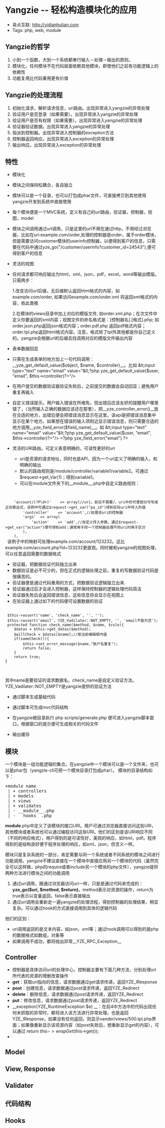 # Yangzie -- 轻松构造模块化的应用

* 易点互联: <http://yidianhulian.com>
* Tags: php, web, module

## Yangzie的哲学
1. 小到一个函数，大到一个系统都奉行输入－处理－输出的原则。
2. 模块化，任何模块不在代码层面依赖其他模块，即使他们之前有功能逻辑上的依赖性
3. 功能复用比代码重用更有价值

## Yangzie的处理流程
1. 初始化请求，解析请求信息，uri路由。出现异常进入yangzie的异常处理
2. 验证用户是否登录（如果需要）。出现异常进入yangzie的异常处理
3. 验证用户是否有权限（如果需要）。出现异常进入yangzie的异常处理
4. 验证器验证数据。出现异常进入yangzie的异常处理
5. 指派到控制器。出现异常进入控制器的exception方法
6. 控制器返回响应。出现异常进入exception的异常处理
7. 输出响应。出现异常进入exception的异常处理

## 特性

* 模块化
 * 模块之间保持松耦合，各自独立
 * 模块可以是一个目录，也可以打包成phar文件，可直接拷贝到其他使用yangzie开发到系统中直接使用
 * 每个模块便是一个MVC系统，定义有自己的url路由，验证器，控制器，视图，model
 * 模块之间调用通过url调用，只是这里的url不用在通过http，不用经过浏览器，比如在uri:example.com/order,处理的控制器是order，属于order模块，但是需要访问customer模块的userinfo控制器，以便得到客户的信息，只需要在代码中通过yze_go("/customer/userinfo?customer_id=24543"),便可得到客户的信息

* 灵活的视图
 * 任何请求都可响应输出为html，xml，json，pdf，excel，word等输出模版。只需两步：
 
    1.改变访问url后缀，无后缀默认返回html格式的内容，如example.com/order, 如果访问example.com/order.xml 将返回xml格式的内容，依此类推
    
    2.在模块的views目录中加上对应的模版文件, 如order.xml.php；在次文件中定义你要返回的xml内容；视图文件的命名格式是：[控制器名].[格式].php; 如order.json.php返回json格式内容；order.pdf.php 返回pdf格式内容；order.tpl.php返回html格式内容。注意，格式除了tpl外其他都是你自己定义的。yangzie会根据url的后缀去找调用对应的模版文件输出内容

* 表单数据回显
 * 只需在生成表单的地方加上一句代码调用：__yze_get_default_value($object, $name, $controller)__。比如
 &lt;input type="text" name="email" value="&lt;?php yze_get_default_value($user, "email", $this->controller)?&gt;"/&gt;
 * 在用户提交的数据验证器验证失败后，之前提交的数据会自动回显；避免用户重复再输入
 * 自定义错误提示。用户输入错误在所难免，但出错后应该友好的提醒用户哪里错了，（当然输入正确的数据应该还在那里），把__yze_controller_error()__放在合适的地方，出错后便会把错误消息显示在这里。该api是把错误消息集中显示在某个地方。如果想在错误的输入项附近显示错误消息，则只需要合适的地方调用__yze_field_error($field_name)__。如 &lt;input type="text" name="email" value="&lt;?php yze_get_default_value($user, "email", $this->controller)?&gt;"/&gt; &lt;?php yze_field_error("email") ?&gt;

* 灵活的URI路由。可定义表意明确的，可读性更好的uri
  * uri是资源的请求地址，同时也是API，因为一个uri定义了明确的输入，和明确的输出
  * 默认的路由规则是/module/controller/variable1/variable2。可通过$request->get_Var(1)；得到variable1。
  * 可以在module文件夹下的__module__.php中自定义路由规则：
  <pre>
 <code>
 	'account/(?P<pa_id>\d+)'	=> array(//uri，前后不需要/，uri中的可便部分可写成正则表达式，该例中可通过$request->get_var("pa_id")得到实际uri中传入的值
		'controller'	=> 'account',//处理该uri的控制器
		'args'	=> array(
			'action'	=> 'add',//自定义传入参数，通过$request->get_var("action")便可得到add；通常用于同一个控制器处理不同uri时用于区分
		),
	),
 </code>
   </pre>
 该例子中的映射可处理example.com/account/123232。这比example.com/account.php?id=123232更直观。同时被和yangzie的视图处理，可以任意返回需要的数据格式
 
* 验证器，把数据验证代码独立出来
 * 数据验证是必不可少的，但在正式的逻辑处理之前，重复的写数据验证代码是很痛苦的。
 * 验证器便是通过代码重用的方式，把数据验证逻辑独立出来.
 * 验证器通过后才会进入控制器，这样保持控制器的逻辑处理代码简洁
 * 验证器失败后会返回错误信息，这些信息将会显示在视图上
 * 在验证器上通过如下的代码便可设置数据的验证
 <pre>
 <code>
 $this->assert('name', 'check_name', '', '');
 $this->assert('email', YZE_Vadilater::NOT_EMPTY, '', 'email不能为空');
 protected function check_name($method, $name, $rule){
	$datas = $this->get_datas($method);
	$willCheck = $datas[$name];//取当前编辑框内值
	if(sameCheck()){
		$this->set_error_message($name,"账户名重复");
		return false;
	}
	return true;
}
 </code>
  </pre>
 其中name是要验证的请求数据名，check_name是自定义验证方法。
 YZE_Vadilater::NOT_EMPTY是yangzie提供的验证方法

* 通过脚本生成基础代码
 * 通过脚本可生成mvc代码结构
 * 在yangzie根目录执行 php  scripts/generate.php 便可进入yangzie脚本窗口，根据窗口的提示便可生成相关的代码文件

* 输出缓存

## 模块
一个模块是一组功能逻辑的集合。在yangzie中一个模块可以是一个文件夹，也可以是phar包（yangzie-cli可把一个模块目录打包成phar）。
模块的目录结构如下：
<pre>
+module name
 | + controllers 
 | + models
 | + views
 | + validates
 | - __module__.php
 | - __hooks__.php
</pre>
__module__.php中定义了该模块的接口URI。用户可通过浏览器直接访问这些URI，其他模块或者系统也可以通过编程访问这些URI。他们的区别是该URI响应不同（不同的响应格式），用户得到的是可读性好，美观的响应，如html，pdf。程序得到的是结构良好便于程序处理的响应，如xml，json，但含义一样。

模块只是复杂系统的一部分，肯定需要与同一个系统或者不同系统的模块之间进行功能调用。yangzie不建议直接在一个模块中直接应用另一个模块的代码（虽然完全可以这样做，php的require或者include另一个模块的php文件），yangzie提供两种方法进行模块之间的功能调用

1. 通过uri调用，跟通过浏览器访问uri一样，只是是通过代码来完成的：__yze_go($uri, $method, $return)__。method表示对资源的操作，return为true表示以变量返回，false表示直接输出
2. 通过uri调用会重新走一遍yangzie的处理流程，得到控制器的处理结果，稍显复杂。可以通过hook的方式直接调用到具体的逻辑代码

他们的区别：
* uri调用返回的是文本内容，如json，xml等；通过hook调用可以得到的是php的数据格式如数组，对象等
* 如果调用不成功，都将抛出异常__YZE_RPC_Exception__

## Controller
 * 控制器是具体访问uri的处理中心，控制器主要有下面几种方法，分别处理uri所代表的资源的增删改查操作
  * __get__：获取uri指向的信息，请求数据通过get请求传递，返回YZE_IResponse
  * __post__：创建信息，请求数据通过post请求传递，返回YZE_Redirect
  * __delete__：删除信息，请求数据通过post请求传递，返回YZE_Redirect
  * __put__：修改信息，请求数据通过post请求传递，返回YZE_Redirect
  * __exception(YZE_RuntimeException $e) __：在前4中方法中的代码出现任何未抓取的异常时，都将进入该方法进行异常处理。也是返回YZE_IResponse，如果没有任何返回，则显示vander/views/500.tpl.php界面；如果像重新显示该资源内容（如post失败后，想重新显示get的内容），可以通过 return $this->wrapGet($this->get());
  * 
  

## Model
## View, Response
## Validater

## 代码结构

## Hooks
